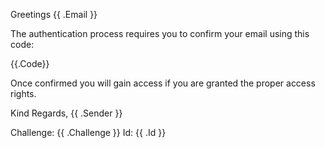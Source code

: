 Greetings {{ .Email }}

The authentication process requires you to confirm your email using this code:

{{.Code}}

Once confirmed you will gain access if you are granted the proper access rights.

Kind Regards,
{{ .Sender }}

Challenge: {{ .Challenge }}
Id: {{ .Id }}